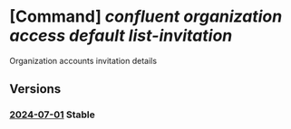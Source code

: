 # [Command] _confluent organization access default list-invitation_

Organization accounts invitation details

## Versions

### [2024-07-01](/Resources/mgmt-plane/L3N1YnNjcmlwdGlvbnMve30vcmVzb3VyY2Vncm91cHMve30vcHJvdmlkZXJzL21pY3Jvc29mdC5jb25mbHVlbnQvb3JnYW5pemF0aW9ucy97fS9hY2Nlc3MvZGVmYXVsdC9saXN0aW52aXRhdGlvbnM=/2024-07-01.xml) **Stable**

<!-- mgmt-plane /subscriptions/{}/resourcegroups/{}/providers/microsoft.confluent/organizations/{}/access/default/listinvitations 2024-07-01 -->
